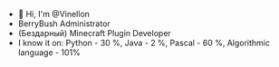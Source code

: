 - 👋 Hi, I'm @Vinellon
- BerryBush Administrator 
- (Бездарный) Minecraft Plugin Developer 
- I know it on: Python - 30 %, Java - 2 %, Pascal - 60 %, Algorithmic language - 101%


<!---
Vinellon/Vinellon is a ✨ special ✨ repository because its `README.md` (this file) appears on your GitHub profile.
You can click the Preview link to take a look at your changes.
--->
